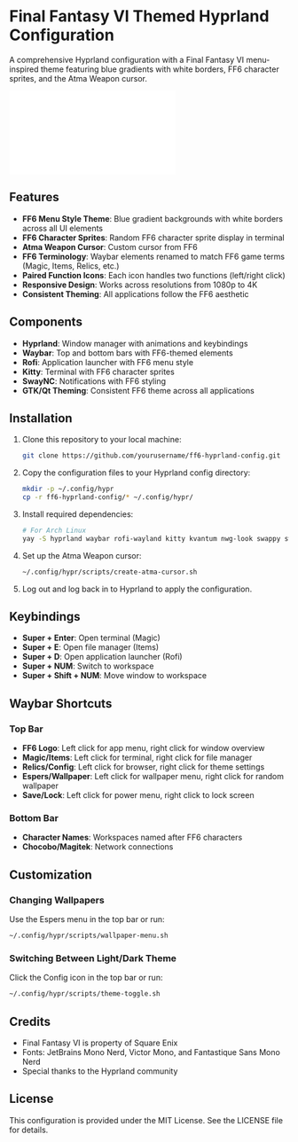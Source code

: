 # Final Fantasy VI Themed Hyprland Configuration

A comprehensive Hyprland configuration with a Final Fantasy VI menu-inspired theme featuring blue gradients with white borders, FF6 character sprites, and the Atma Weapon cursor.

![FF6 Theme Preview](samples/theme_preview.html)

## Features

- **FF6 Menu Style Theme**: Blue gradient backgrounds with white borders across all UI elements
- **FF6 Character Sprites**: Random FF6 character sprite display in terminal
- **Atma Weapon Cursor**: Custom cursor from FF6
- **FF6 Terminology**: Waybar elements renamed to match FF6 game terms (Magic, Items, Relics, etc.)
- **Paired Function Icons**: Each icon handles two functions (left/right click)
- **Responsive Design**: Works across resolutions from 1080p to 4K
- **Consistent Theming**: All applications follow the FF6 aesthetic

## Components

- **Hyprland**: Window manager with animations and keybindings
- **Waybar**: Top and bottom bars with FF6-themed elements
- **Rofi**: Application launcher with FF6 menu style
- **Kitty**: Terminal with FF6 character sprites
- **SwayNC**: Notifications with FF6 styling
- **GTK/Qt Theming**: Consistent FF6 theme across all applications

## Installation

1. Clone this repository to your local machine:
   ```bash
   git clone https://github.com/yourusername/ff6-hyprland-config.git
   ```

2. Copy the configuration files to your Hyprland config directory:
   ```bash
   mkdir -p ~/.config/hypr
   cp -r ff6-hyprland-config/* ~/.config/hypr/
   ```

3. Install required dependencies:
   ```bash
   # For Arch Linux
   yay -S hyprland waybar rofi-wayland kitty kvantum nwg-look swappy swww cliphist swaync swaybg wallust gtk-engine-murrine
   ```

4. Set up the Atma Weapon cursor:
   ```bash
   ~/.config/hypr/scripts/create-atma-cursor.sh
   ```

5. Log out and log back in to Hyprland to apply the configuration.

## Keybindings

- **Super + Enter**: Open terminal (Magic)
- **Super + E**: Open file manager (Items)
- **Super + D**: Open application launcher (Rofi)
- **Super + NUM**: Switch to workspace
- **Super + Shift + NUM**: Move window to workspace

## Waybar Shortcuts

### Top Bar
- **FF6 Logo**: Left click for app menu, right click for window overview
- **Magic/Items**: Left click for terminal, right click for file manager
- **Relics/Config**: Left click for browser, right click for theme settings
- **Espers/Wallpaper**: Left click for wallpaper menu, right click for random wallpaper
- **Save/Lock**: Left click for power menu, right click to lock screen

### Bottom Bar
- **Character Names**: Workspaces named after FF6 characters
- **Chocobo/Magitek**: Network connections

## Customization

### Changing Wallpapers
Use the Espers menu in the top bar or run:
```bash
~/.config/hypr/scripts/wallpaper-menu.sh
```

### Switching Between Light/Dark Theme
Click the Config icon in the top bar or run:
```bash
~/.config/hypr/scripts/theme-toggle.sh
```

## Credits

- Final Fantasy VI is property of Square Enix
- Fonts: JetBrains Mono Nerd, Victor Mono, and Fantastique Sans Mono Nerd
- Special thanks to the Hyprland community

## License

This configuration is provided under the MIT License. See the LICENSE file for details.

